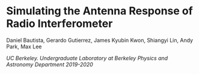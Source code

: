 # Simulating the Antenna Response of Radio Interferometer

Daniel Bautista, Gerardo Gutierrez, James Kyubin Kwon, Shiangyi Lin, Andy Park, Max Lee

*UC Berkeley. Undergraduate Laboratory at Berkeley Physics and Astronomy Department 2019-2020*
